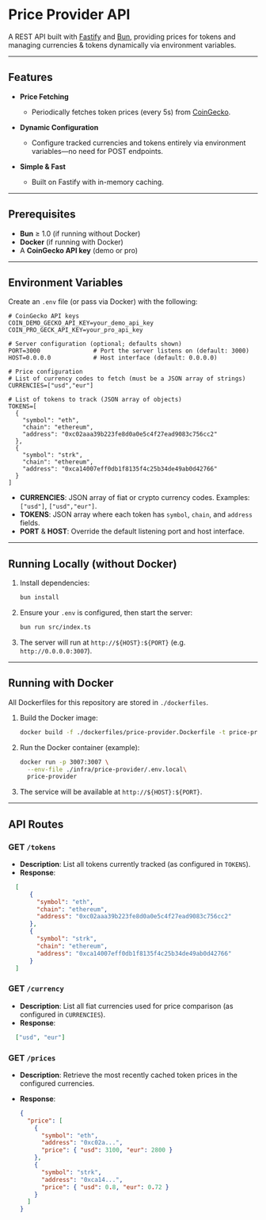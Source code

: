 # Price Provider API

A REST API built with [Fastify](https://fastify.dev/) and [Bun](https://bun.sh/), providing prices for tokens and managing currencies & tokens dynamically via environment variables.

---

## Features

- **Price Fetching**

  - Periodically fetches token prices (every 5s) from [CoinGecko](https://www.coingecko.com/).

- **Dynamic Configuration**

  - Configure tracked currencies and tokens entirely via environment variables—no need for POST endpoints.

- **Simple & Fast**

  - Built on Fastify with in-memory caching.

---

## Prerequisites

- **Bun** ≥ 1.0 (if running without Docker)
- **Docker** (if running with Docker)
- A **CoinGecko API key** (demo or pro)

---

## Environment Variables

Create an `.env` file (or pass via Docker) with the following:

```env
# CoinGecko API keys
COIN_DEMO_GECKO_API_KEY=your_demo_api_key
COIN_PRO_GECK_API_KEY=your_pro_api_key

# Server configuration (optional; defaults shown)
PORT=3000               # Port the server listens on (default: 3000)
HOST=0.0.0.0            # Host interface (default: 0.0.0.0)

# Price configuration
# List of currency codes to fetch (must be a JSON array of strings)
CURRENCIES=["usd","eur"]

# List of tokens to track (JSON array of objects)
TOKENS=[
  {
    "symbol": "eth",
    "chain": "ethereum",
    "address": "0xc02aaa39b223fe8d0a0e5c4f27ead9083c756cc2"
  },
  {
    "symbol": "strk",
    "chain": "ethereum",
    "address": "0xca14007eff0db1f8135f4c25b34de49ab0d42766"
  }
]
```

- **CURRENCIES**: JSON array of fiat or crypto currency codes. Examples: `["usd"]`, `["usd","eur"]`.
- **TOKENS**: JSON array where each token has `symbol`, `chain`, and `address` fields.
- **PORT** & **HOST**: Override the default listening port and host interface.

---

## Running Locally (without Docker)

1. Install dependencies:

   ```bash
   bun install
   ```

2. Ensure your `.env` is configured, then start the server:

   ```bash
   bun run src/index.ts
   ```

3. The server will run at `http://${HOST}:${PORT}` (e.g. `http://0.0.0.0:3007`).

---

## Running with Docker

All Dockerfiles for this repository are stored in `./dockerfiles`.

1. Build the Docker image:

   ```bash
   docker build -f ./dockerfiles/price-provider.Dockerfile -t price-provider .
   ```

2. Run the Docker container (example):

   ```bash
   docker run -p 3007:3007 \
     --env-file ./infra/price-provider/.env.local\
     price-provider
   ```

3. The service will be available at `http://${HOST}:${PORT}`.

---

## API Routes

### GET `/tokens`

- **Description**: List all tokens currently tracked (as configured in `TOKENS`).
- **Response**:

```json
  [
      {
        "symbol": "eth",
        "chain": "ethereum",
        "address": "0xc02aaa39b223fe8d0a0e5c4f27ead9083c756cc2"
      },
      {
        "symbol": "strk",
        "chain": "ethereum",
        "address": "0xca14007eff0db1f8135f4c25b34de49ab0d42766"
      }
  ]
```

### GET `/currency`

- **Description**: List all fiat currencies used for price comparison (as configured in `CURRENCIES`).
- **Response**:

```json
  ["usd", "eur"]
```

### GET `/prices`

- **Description**: Retrieve the most recently cached token prices in the configured currencies.
- **Response**:

  ```json
  {
    "price": [
      {
        "symbol": "eth",
        "address": "0xc02a...",
        "price": { "usd": 3100, "eur": 2800 }
      },
      {
        "symbol": "strk",
        "address": "0xca14...",
        "price": { "usd": 0.8, "eur": 0.72 }
      }
    ]
  }
  ```
